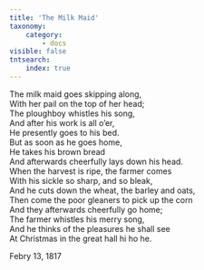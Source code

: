 ```yaml
---
title: 'The Milk Maid'
taxonomy:
    category:
        - docs
visible: false
tntsearch:
    index: true
---
```


The milk maid goes skipping along,  
With her pail on the top of her head;  
The ploughboy whistles his song,  
And after his work is all o’er,  
He presently goes to his bed.  
But as soon as he goes home,   
He takes his brown bread  
And afterwards cheerfully lays down his head.  
When the harvest is ripe, the farmer comes  
With his sickle so sharp, and so bleak,  
And he cuts down the wheat, the barley and oats,  
Then come the poor gleaners to pick up the corn  
And they afterwards cheerfully go home;  
The farmer whistles his merry song,  
And he thinks of the pleasures he shall see  
At Christmas in the great hall hi ho he.

Febry 13, 1817